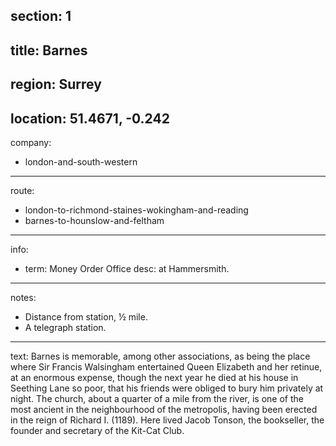 section: 1
----
title: Barnes
----
region: Surrey
----
location: 51.4671, -0.242
----
company:
- london-and-south-western
----
route:
- london-to-richmond-staines-wokingham-and-reading
- barnes-to-hounslow-and-feltham
----
info:
- term: Money Order Office
  desc: at Hammersmith.
----
notes:
- Distance from station, ½ mile.
- A telegraph station.
----
text: Barnes is memorable, among other associations, as being the place where Sir Francis Walsingham entertained Queen Elizabeth and her retinue, at an enormous expense, though the next year he died at his house in Seething Lane so poor, that his friends were obliged to bury him privately at night. The church, about a quarter of a mile from the river, is one of the most ancient in the neighbourhood of the metropolis, having been erected in the reign of Richard I. (1189). Here lived Jacob Tonson, the bookseller, the founder and secretary of the Kit-Cat Club.

